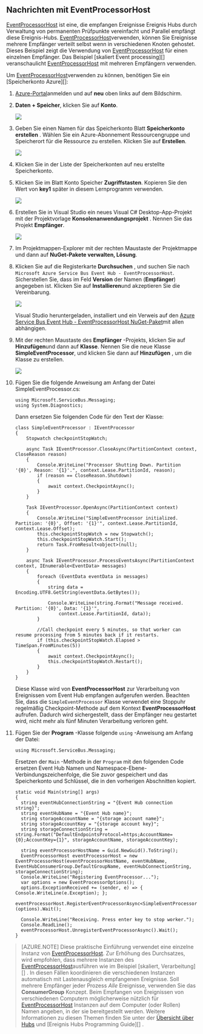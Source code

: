 ## <a name="receive-messages-with-eventprocessorhost"></a>Nachrichten mit EventProcessorHost

[EventProcessorHost][] ist eine, die empfangen Ereignisse Ereignis Hubs durch Verwaltung von permanenten Prüfpunkte vereinfacht und Parallel empfängt diese Ereignis-Hubs. [EventProcessorHost][]verwenden, können Sie Ereignisse mehrere Empfänger verteilt selbst wenn in verschiedenen Knoten gehostet. Dieses Beispiel zeigt die Verwendung von [EventProcessorHost][] für einen einzelnen Empfänger. Das Beispiel [skaliert Event processing][] veranschaulicht [EventProcessorHost][] mit mehreren Empfängern verwenden.

Um [EventProcessorHost][]verwenden zu können, benötigen Sie ein [Speicherkonto Azure][]:

1. [Azure-Portal][]anmelden und auf **neu** oben links auf dem Bildschirm.

2. **Daten + Speicher**, klicken Sie auf **Konto**.

    ![](./media/service-bus-event-hubs-getstarted-receive-ephcs/create-storage1.png)

3. Geben Sie einen Namen für das Speicherkonto Blatt **Speicherkonto erstellen** . Wählen Sie ein Azure-Abonnement Ressourcengruppe und Speicherort für die Ressource zu erstellen. Klicken Sie auf **Erstellen**.

    ![](./media/service-bus-event-hubs-getstarted-receive-ephcs/create-storage2.png)

4. Klicken Sie in der Liste der Speicherkonten auf neu erstellte Speicherkonto.

5. Klicken Sie im Blatt Konto Speicher **Zugriffstasten**. Kopieren Sie den Wert von **key1** später in diesem Lernprogramm verwenden.

    ![](./media/service-bus-event-hubs-getstarted-receive-ephcs/create-storage3.png)

4. Erstellen Sie in Visual Studio ein neues Visual C# Desktop-App-Projekt mit der Projektvorlage **Konsolenanwendungsprojekt** . Nennen Sie das Projekt **Empfänger**.

    ![](./media/service-bus-event-hubs-getstarted-receive-ephcs/create-receiver-csharp1.png)

5. Im Projektmappen-Explorer mit der rechten Maustaste der Projektmappe und dann auf **NuGet-Pakete verwalten, Lösung**.

6. Klicken Sie auf die Registerkarte **Durchsuchen** , und suchen Sie nach `Microsoft Azure Service Bus Event Hub - EventProcessorHost`. Sicherstellen Sie, dass im Feld **Version** der Namen (**Empfänger**) angegeben ist. Klicken Sie auf **Installieren**und akzeptieren Sie die Vereinbarung.

    ![](./media/service-bus-event-hubs-getstarted-receive-ephcs/create-eph-csharp1.png)

    Visual Studio heruntergeladen, installiert und ein Verweis auf den [Azure Service Bus Event Hub - EventProcessorHost NuGet-Paket](https://www.nuget.org/packages/Microsoft.Azure.ServiceBus.EventProcessorHost)mit allen abhängigen.

7. Mit der rechten Maustaste des **Empfänger** -Projekts, klicken Sie auf **Hinzufügen**und dann auf **Klasse**. Nennen Sie die neue Klasse **SimpleEventProcessor**, und klicken Sie dann auf **Hinzufügen** , um die Klasse zu erstellen.

    ![](./media/service-bus-event-hubs-getstarted-receive-ephcs/create-receiver-csharp2.png)

8. Fügen Sie die folgende Anweisung am Anfang der Datei SimpleEventProcessor.cs:

    ```
    using Microsoft.ServiceBus.Messaging;
    using System.Diagnostics;
    ```

    Dann ersetzen Sie folgenden Code für den Text der Klasse:

    ```
    class SimpleEventProcessor : IEventProcessor
    {
        Stopwatch checkpointStopWatch;

        async Task IEventProcessor.CloseAsync(PartitionContext context, CloseReason reason)
        {
            Console.WriteLine("Processor Shutting Down. Partition '{0}', Reason: '{1}'.", context.Lease.PartitionId, reason);
            if (reason == CloseReason.Shutdown)
            {
                await context.CheckpointAsync();
            }
        }

        Task IEventProcessor.OpenAsync(PartitionContext context)
        {
            Console.WriteLine("SimpleEventProcessor initialized.  Partition: '{0}', Offset: '{1}'", context.Lease.PartitionId, context.Lease.Offset);
            this.checkpointStopWatch = new Stopwatch();
            this.checkpointStopWatch.Start();
            return Task.FromResult<object>(null);
        }

        async Task IEventProcessor.ProcessEventsAsync(PartitionContext context, IEnumerable<EventData> messages)
        {
            foreach (EventData eventData in messages)
            {
                string data = Encoding.UTF8.GetString(eventData.GetBytes());

                Console.WriteLine(string.Format("Message received.  Partition: '{0}', Data: '{1}'",
                    context.Lease.PartitionId, data));
            }

            //Call checkpoint every 5 minutes, so that worker can resume processing from 5 minutes back if it restarts.
            if (this.checkpointStopWatch.Elapsed > TimeSpan.FromMinutes(5))
            {
                await context.CheckpointAsync();
                this.checkpointStopWatch.Restart();
            }
        }
    }
    ```

    Diese Klasse wird von **EventProcessorHost** zur Verarbeitung von Ereignissen vom Event Hub empfangen aufgerufen werden. Beachten Sie, dass die `SimpleEventProcessor` Klasse verwendet eine Stoppuhr regelmäßig Checkpoint-Methode auf dem Kontext **EventProcessorHost** aufrufen. Dadurch wird sichergestellt, dass der Empfänger neu gestartet wird, nicht mehr als fünf Minuten Verarbeitung verloren geht.

9. Fügen Sie der **Program** -Klasse folgende `using` -Anweisung am Anfang der Datei:

    ```
    using Microsoft.ServiceBus.Messaging;
    ```

    Ersetzen der `Main` -Methode in der `Program` mit den folgenden Code ersetzen Event Hub Namen und Namespace-Ebene-Verbindungszeichenfolge, die Sie zuvor gespeichert und das Speicherkonto und Schlüssel, die in den vorherigen Abschnitten kopiert. 

    ```
    static void Main(string[] args)
    {
      string eventHubConnectionString = "{Event Hub connection string}";
      string eventHubName = "{Event Hub name}";
      string storageAccountName = "{storage account name}";
      string storageAccountKey = "{storage account key}";
      string storageConnectionString = string.Format("DefaultEndpointsProtocol=https;AccountName={0};AccountKey={1}", storageAccountName, storageAccountKey);

      string eventProcessorHostName = Guid.NewGuid().ToString();
      EventProcessorHost eventProcessorHost = new EventProcessorHost(eventProcessorHostName, eventHubName, EventHubConsumerGroup.DefaultGroupName, eventHubConnectionString, storageConnectionString);
      Console.WriteLine("Registering EventProcessor...");
      var options = new EventProcessorOptions();
      options.ExceptionReceived += (sender, e) => { Console.WriteLine(e.Exception); };
      eventProcessorHost.RegisterEventProcessorAsync<SimpleEventProcessor>(options).Wait();

      Console.WriteLine("Receiving. Press enter key to stop worker.");
      Console.ReadLine();
      eventProcessorHost.UnregisterEventProcessorAsync().Wait();
    }
    ```

> [AZURE.NOTE] Diese praktische Einführung verwendet eine einzelne Instanz von [EventProcessorHost][]. Zur Erhöhung des Durchsatzes, wird empfohlen, dass mehrere Instanzen des [EventProcessorHost][]ausführen wie im Beispiel [skaliert, Verarbeitung][] . In diesen Fällen koordinieren die verschiedenen Instanzen automatisch mit Lastenausgleich empfangenen Ereignisse. Soll mehrere Empfänger jeder Prozess *Alle* Ereignisse, verwenden Sie das **ConsumerGroup** Konzept. Beim Empfangen von Ereignissen von verschiedenen Computern möglicherweise nützlich für [EventProcessorHost][] Instanzen auf dem Computer (oder Rollen) Namen angeben, in der sie bereitgestellt werden. Weitere Informationen zu diesen Themen finden Sie unter der [Übersicht über Hubs][] und [Ereignis Hubs Programming Guide][] .

<!-- Links -->
[Übersicht über Hubs]: ../articles/event-hubs/event-hubs-overview.md
[Ereignis-Hubs Programming Guide]: ../articles/event-hubs/event-hubs-programming-guide.md
[Verarbeitung skalieren]: https://code.msdn.microsoft.com/Service-Bus-Event-Hub-45f43fc3
[Azure Storage-Konto]: ../articles/storage/storage-create-storage-account.md
[EventProcessorHost]: http://msdn.microsoft.com/library/azure/microsoft.servicebus.messaging.eventprocessorhost(v=azure.95).aspx
[Azure-portal]: https://portal.azure.com